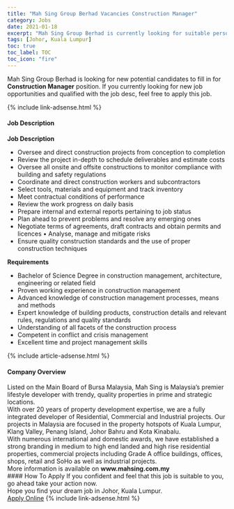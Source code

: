 ```yaml
---
title: "Mah Sing Group Berhad Vacancies Construction Manager" 
category: Jobs 
date: 2021-01-18 
excerpt: "Mah Sing Group Berhad is currently looking for suitable person to fill in the Construction Manager which positioned at Johor, Kuala Lumpur" 
tags: [Johor, Kuala Lumpur] 
toc: true 
toc_label: TOC 
toc_icon: "fire" 
--- 
```


<p>Mah Sing Group Berhad is looking for new potential candidates to fill in for <b>Construction Manager</b> position. If you currently looking for new job opportunities and qualified with the job desc, feel free to apply this job.
</p>{% include link-adsense.html %} 
<div><div><h4>Job Description</h4></div><div><div><span><div><div><strong>Job Description</strong></div><ul><li>Oversee and direct construction projects from conception to completion</li><li>Review the project in-depth to schedule deliverables and estimate costs</li><li>Oversee all onsite and offsite constructions to monitor compliance with building and safety regulations</li><li>Coordinate and direct construction workers and subcontractors</li><li>Select tools, materials and equipment and track inventory</li><li>Meet contractual conditions of performance</li><li>Review the work progress on daily basis</li><li>Prepare internal and external reports pertaining to job status</li><li>Plan ahead to prevent problems and resolve any emerging ones</li><li>Negotiate terms of agreements, draft contracts and obtain permits and licences &#8226; Analyse, manage and mitigate risks</li><li>Ensure quality construction standards and the use of proper construction techniques</li></ul><div><strong>Requirements</strong></div><ul><li>Bachelor of Science Degree in construction management, architecture, engineering or related field&#160;&#160;</li><li>Proven working experience in construction management&#160;</li><li>Advanced knowledge of construction management processes, means and methods</li><li>Expert knowledge of building products, construction details and relevant rules, regulations and quality standards</li><li>Understanding of all facets of the construction process</li><li>Competent in conflict and crisis management</li><li>Excellent time and project management skills</li></ul></div></span></div></div></div> 
{% include article-adsense.html %} 
<div><div><h4>Company Overview</h4></div><div><div><span><div><div>
<div>
<div>
			Listed on the Main Board of Bursa Malaysia, Mah Sing is Malaysia&#8217;s premier lifestyle developer with trendy, quality properties in prime and strategic locations.</div>
<div>
			With over 20 years of property development expertise, we are a fully integrated developer of Residential, Commercial and Industrial projects. Our projects in Malaysia are focused in the property hotspots of Kuala Lumpur, Klang Valley, Penang Island, Johor Bahru and Kota Kinabalu.&#160;</div>
</div>
<div>
<div>
			With numerous international and domestic awards, we have established a strong branding in medium to high end landed and high rise residential properties, commercial projects including Grade A office buildings, offices, shops, retail and SoHo as well as industrial projects.&#160;</div>
<div>
			More information is available on <strong>www.mahsing.com.my</strong></div>
</div>
</div></div></span></div></div></div> 
#### How To Apply 
If you confident and feel that this job is suitable to you, go ahead take your action now. <br/> 
Hope you find your dream job in Johor, Kuala Lumpur. <br/> 
<a href="https://www.jobstreet.com.my/en/job/construction-manager-4466001?jobId=jobstreet-my-job-4466001&sectionRank=25&token=0~849e6112-3678-4fdb-aa79-b6bbcb3c4f1a&fr=SRP%20View%20In%20New%20Ta" class="btn btn--info" target="_blank" rel="nofollow noopenner">Apply Online</a> 
{% include link-adsense.html %} 